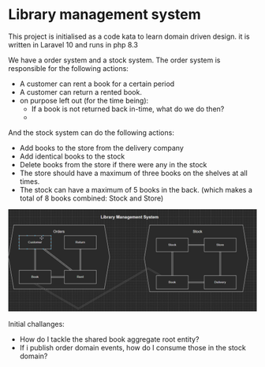 <h1> Library management system </h1>

This project is initialised as a code kata to learn domain driven design.
it is written in Laravel 10 
and runs in php 8.3

We have a order system and a stock system. The order system is responsible for the following actions:
- A customer can rent a book for a certain period
- A customer can return a rented book.
- on purpose left out (for the time being):
  - If a book is not returned back in-time, what do we do then? 
  - 

And the stock system can do the following actions:
- Add books to the store from the delivery company
- Add identical books to the stock
- Delete books from the store if there were any in the stock
- The store should have a maximum of three books on the shelves at all times.
- The stock can have a maximum of 5 books in the back. (which makes a total of 8 books combined: Stock and Store)

<img src="public/lms-ddd-image.png" alt="Domain driven design image - Open InitialDDDDiagram.drawio on the site for more info">

Initial challanges: 
- How do I tackle the shared book aggregate root entity?
- If i publish order domain events, how do I consume those in the stock domain?
